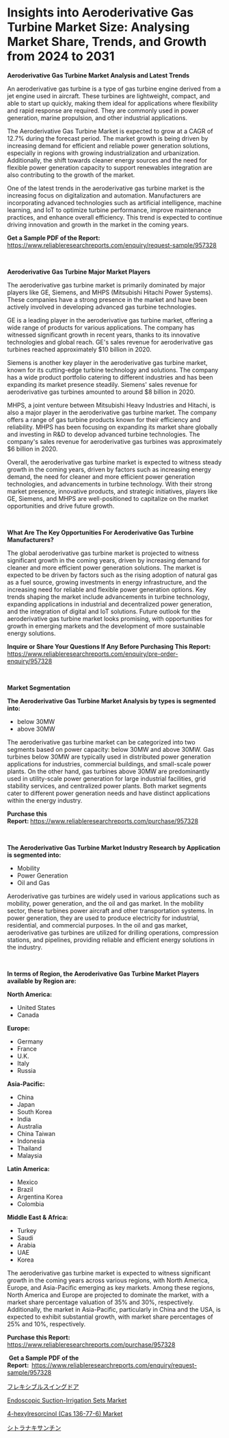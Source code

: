 <p><h1>Insights into Aeroderivative Gas Turbine Market Size: Analysing Market Share, Trends, and Growth from 2024 to 2031</h1></p><p><strong>Aeroderivative Gas Turbine Market Analysis and Latest Trends</strong></p>
<p><p>An aeroderivative gas turbine is a type of gas turbine engine derived from a jet engine used in aircraft. These turbines are lightweight, compact, and able to start up quickly, making them ideal for applications where flexibility and rapid response are required. They are commonly used in power generation, marine propulsion, and other industrial applications.</p><p>The Aeroderivative Gas Turbine Market is expected to grow at a CAGR of 12.7% during the forecast period. The market growth is being driven by increasing demand for efficient and reliable power generation solutions, especially in regions with growing industrialization and urbanization. Additionally, the shift towards cleaner energy sources and the need for flexible power generation capacity to support renewables integration are also contributing to the growth of the market.</p><p>One of the latest trends in the aeroderivative gas turbine market is the increasing focus on digitalization and automation. Manufacturers are incorporating advanced technologies such as artificial intelligence, machine learning, and IoT to optimize turbine performance, improve maintenance practices, and enhance overall efficiency. This trend is expected to continue driving innovation and growth in the market in the coming years.</p></p>
<p><strong>Get a Sample PDF of the Report:&nbsp;</strong> <a href="https://www.reliableresearchreports.com/enquiry/request-sample/957328">https://www.reliableresearchreports.com/enquiry/request-sample/957328</a></p>
<p>&nbsp;</p>
<p><strong>Aeroderivative Gas Turbine Major Market Players</strong></p>
<p><p>The aeroderivative gas turbine market is primarily dominated by major players like GE, Siemens, and MHPS (Mitsubishi Hitachi Power Systems). These companies have a strong presence in the market and have been actively involved in developing advanced gas turbine technologies.</p><p>GE is a leading player in the aeroderivative gas turbine market, offering a wide range of products for various applications. The company has witnessed significant growth in recent years, thanks to its innovative technologies and global reach. GE's sales revenue for aeroderivative gas turbines reached approximately $10 billion in 2020.</p><p>Siemens is another key player in the aeroderivative gas turbine market, known for its cutting-edge turbine technology and solutions. The company has a wide product portfolio catering to different industries and has been expanding its market presence steadily. Siemens' sales revenue for aeroderivative gas turbines amounted to around $8 billion in 2020.</p><p>MHPS, a joint venture between Mitsubishi Heavy Industries and Hitachi, is also a major player in the aeroderivative gas turbine market. The company offers a range of gas turbine products known for their efficiency and reliability. MHPS has been focusing on expanding its market share globally and investing in R&D to develop advanced turbine technologies. The company's sales revenue for aeroderivative gas turbines was approximately $6 billion in 2020.</p><p>Overall, the aeroderivative gas turbine market is expected to witness steady growth in the coming years, driven by factors such as increasing energy demand, the need for cleaner and more efficient power generation technologies, and advancements in turbine technology. With their strong market presence, innovative products, and strategic initiatives, players like GE, Siemens, and MHPS are well-positioned to capitalize on the market opportunities and drive future growth.</p></p>
<p>&nbsp;</p>
<p><strong>What Are The Key Opportunities For Aeroderivative Gas Turbine Manufacturers?</strong></p>
<p><p>The global aeroderivative gas turbine market is projected to witness significant growth in the coming years, driven by increasing demand for cleaner and more efficient power generation solutions. The market is expected to be driven by factors such as the rising adoption of natural gas as a fuel source, growing investments in energy infrastructure, and the increasing need for reliable and flexible power generation options. Key trends shaping the market include advancements in turbine technology, expanding applications in industrial and decentralized power generation, and the integration of digital and IoT solutions. Future outlook for the aeroderivative gas turbine market looks promising, with opportunities for growth in emerging markets and the development of more sustainable energy solutions.</p></p>
<p><strong>Inquire or Share Your Questions If Any Before Purchasing This Report:</strong> <a href="https://www.reliableresearchreports.com/enquiry/pre-order-enquiry/957328">https://www.reliableresearchreports.com/enquiry/pre-order-enquiry/957328</a></p>
<p>&nbsp;</p>
<p><strong>Market Segmentation</strong></p>
<p><strong>The Aeroderivative Gas Turbine Market Analysis by types is segmented into:</strong></p>
<p><ul><li>below 30MW</li><li>above 30MW</li></ul></p>
<p><p>The aeroderivative gas turbine market can be categorized into two segments based on power capacity: below 30MW and above 30MW. Gas turbines below 30MW are typically used in distributed power generation applications for industries, commercial buildings, and small-scale power plants. On the other hand, gas turbines above 30MW are predominantly used in utility-scale power generation for large industrial facilities, grid stability services, and centralized power plants. Both market segments cater to different power generation needs and have distinct applications within the energy industry.</p></p>
<p><strong>Purchase this Report:&nbsp;</strong><a href="https://www.reliableresearchreports.com/purchase/957328">https://www.reliableresearchreports.com/purchase/957328</a></p>
<p>&nbsp;</p>
<p><strong>The Aeroderivative Gas Turbine Market Industry Research by Application is segmented into:</strong></p>
<p><ul><li>Mobility</li><li>Power Generation</li><li>Oil and Gas</li></ul></p>
<p><p>Aeroderivative gas turbines are widely used in various applications such as mobility, power generation, and the oil and gas market. In the mobility sector, these turbines power aircraft and other transportation systems. In power generation, they are used to produce electricity for industrial, residential, and commercial purposes. In the oil and gas market, aeroderivative gas turbines are utilized for drilling operations, compression stations, and pipelines, providing reliable and efficient energy solutions in the industry.</p></p>
<p>&nbsp;</p>
<p><strong>In terms of Region, the Aeroderivative Gas Turbine Market Players available by Region are:</strong></p>
<p>
    <p> <strong> North America: </strong>
        <ul>
            <li>United States</li>
            <li>Canada</li>
        </ul>
        </p> 
    <p> <strong> Europe: </strong>
        <ul>
            <li>Germany</li>
            <li>France</li>
            <li>U.K.</li>
            <li>Italy</li>
            <li>Russia</li>
        </ul>
        </p> 
    <p> <strong> Asia-Pacific: </strong>
        <ul>
            <li>China</li>
            <li>Japan</li>
            <li>South Korea</li>
            <li>India</li>
            <li>Australia</li>
            <li>China Taiwan</li>
            <li>Indonesia</li>
            <li>Thailand</li>
            <li>Malaysia</li>
        </ul>
        </p> 
    <p> <strong> Latin America: </strong>
        <ul>
            <li>Mexico</li>
            <li>Brazil</li>
            <li>Argentina Korea</li>
            <li>Colombia</li>
        </ul>
        </p> 
    <p> <strong> Middle East & Africa: </strong>
        <ul>
            <li>Turkey</li>
            <li>Saudi</li>
            <li>Arabia</li>
            <li>UAE</li>
            <li>Korea</li>
        </ul>
    </p>
    </p>
<p><p>The aeroderivative gas turbine market is expected to witness significant growth in the coming years across various regions, with North America, Europe, and Asia-Pacific emerging as key markets. Among these regions, North America and Europe are projected to dominate the market, with a market share percentage valuation of 35% and 30%, respectively. Additionally, the market in Asia-Pacific, particularly in China and the USA, is expected to exhibit substantial growth, with market share percentages of 25% and 10%, respectively.</p></p>
<p><strong>Purchase this Report: </strong><a href="https://www.reliableresearchreports.com/purchase/957328">https://www.reliableresearchreports.com/purchase/957328</a></p>
<p>&nbsp;<strong>Get a Sample PDF of the Report:&nbsp;&nbsp;</strong><a href="https://www.reliableresearchreports.com/enquiry/request-sample/957328">https://www.reliableresearchreports.com/enquiry/request-sample/957328</a></p>
<p><strong></strong></p>
<p><p><a href="https://medium.com/@jasoniller59/%E6%9F%94%E8%BB%9F%E3%81%AA%E3%82%B9%E3%82%A4%E3%83%B3%E3%82%B0%E3%83%89%E3%82%A2%E5%B8%82%E5%A0%B4-%E3%82%BF%E3%82%A4%E3%83%97-%E3%82%A2%E3%83%97%E3%83%AA%E3%82%B1%E3%83%BC%E3%82%B7%E3%83%A7%E3%83%B3-%E3%81%8A%E3%82%88%E3%81%B3%E5%9C%B0%E7%90%86%E3%81%AB%E3%82%88%E3%82%8B%E5%8C%85%E6%8B%AC%E7%9A%84%E3%81%AA%E8%A9%95%E4%BE%A1-1689b092b258">フレキシブルスイングドア</a></p><p><a href="https://www.linkedin.com/pulse/endoscopic-suction-irrigation-sets-market-research-report-yggyc?trackingId=OYk1XusmelXorL0rLqIysg%3D%3D">Endoscopic Suction-Irrigation Sets Market</a></p><p><a href="https://www.linkedin.com/pulse/4-hexylresorcinol-cas-136-77-6-market-provides-detailed-cme8c?trackingId=ellfyOe26XOJbLfiv8yA%2Bw%3D%3D">4-hexylresorcinol (Cas 136-77-6) Market</a></p><p><a href="https://github.com/zekaoe592392/Market-Research-Report-List-1/blob/main/788070116058.md">シトラナキサンチン</a></p></p>